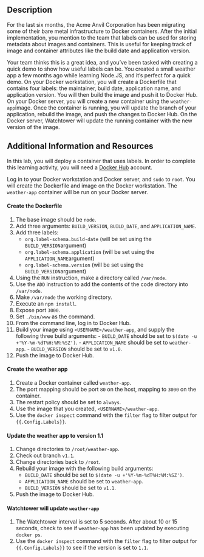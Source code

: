 ## Description

For the last six months, the Acme Anvil Corporation has been migrating some of their bare metal infrastructure to Docker containers. After the initial implementation, you mention to the team that labels can be used for storing metadata about images and containers. This is useful for keeping track of image and container attributes like the build date and application version.

Your team thinks this is a great idea, and you’ve been tasked with creating a quick demo to show how useful labels can be. You created a small weather app a few months ago while learning Node.JS, and it’s perfect for a quick demo. On your Docker workstation, you will create a Dockerfile that contains four labels: the maintainer, build date, application name, and application version. You will then build the image and push it to Docker Hub. On your Docker server, you will create a new container using the  `weather-app`image. Once the container is running, you will update the branch of your application, rebuild the image, and push the changes to Docker Hub. On the Docker server, Watchtower will update the running container with the new version of the image.

## Additional Information and Resources

In this lab, you will deploy a container that uses labels. In order to complete this learning activity, you will need a  [Docker Hub](https://hub.docker.com/)  account.

Log in to your Docker workstation and Docker server, and  `sudo`  to  `root`. You will create the Dockerfile and image on the Docker workstation. The  `weather-app`  container will be run on your Docker server.

#### Create the Dockerfile

1.  The base image should be  `node`.
2.  Add three arguments:  `BUILD_VERSION`,  `BUILD_DATE`, and  `APPLICATION_NAME`.
3.  Add three labels:
    -   `org.label-schema.build-date`  (will be set using the  `BUILD_VERSION`argument)
    -   `org.label-schema.application`  (will be set using the  `APPLICATION_NAME`argument)
    -   `org.label-schema.version`  (will be set using the  `BUILD_VERSION`argument)
4.  Using the  `RUN`  instruction, make a directory called  `/var/node`.
5.  Use the  `ADD`  instruction to add the contents of the code directory into  `/var/node`.
6.  Make  `/var/node`  the working directory.
7.  Execute an  `npm install`.
8.  Expose port  `3000`.
9.  Set  `./bin/www`  as the command.
10.  From the command line, log in to Docker Hub.
11.  Build your image using  `<USERNAME>/weather-app`, and supply the following three build arguments:
    -   `BUILD_DATE`  should be set to  `$(date -u +'%Y-%m-%dT%H:%M:%SZ')`.
    -   `APPLICATION_NAME`  should be set to  `weather-app`.
    -   `BUILD_VERSION`  should be set to  `v1.0`.
12.  Push the image to Docker Hub.

#### Create the weather app

1.  Create a Docker container called  `weather-app`.
2.  The port mapping should be port  `80`  on the host, mapping to  `3000`  on the container.
3.  The restart policy should be set to  `always`.
4.  Use the image that you created,  `<USERNAME>/weather-app`.
5.  Use the  `docker inspect`  command with the  `filter`  flag to filter output for  `{{.Config.Labels}}`.

#### Update the weather app to version 1.1

1.  Change directories to  `/root/weather-app`.
2.  Check out branch  `v1.1`.
3.  Change directories back to  `/root`.
4.  Rebuild your image with the following build arguments:
    -   `BUILD_DATE`  should be set to  `$(date -u +'%Y-%m-%dT%H:%M:%SZ')`.
    -   `APPLICATION_NAME`  should be set to  `weather-app`.
    -   `BUILD_VERSION`  should be set to  `v1.1`.
5.  Push the image to Docker Hub.

#### Watchtower will update  `weather-app`

1.  The Watchtower interval is set to 5 seconds. After about 10 or 15 seconds, check to see if  `weather-app`  has been updated by executing  `docker ps`.
2.  Use the  `docker inspect`  command with the  `filter`  flag to filter output for  `{{.Config.Labels}}`  to see if the version is set to  `1.1`.